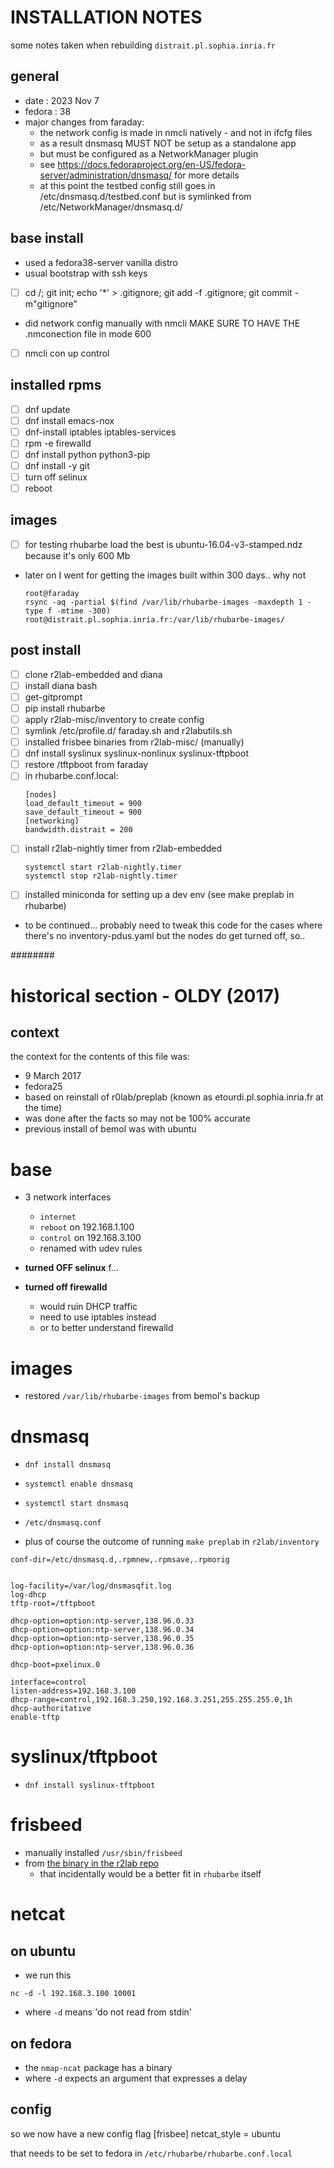 # INSTALLATION NOTES

some notes taken when rebuilding `distrait.pl.sophia.inria.fr`

## general

- date : 2023 Nov 7
- fedora : 38
- major changes from faraday:
  - the network config is made in nmcli natively - and not in ifcfg files
  - as a result dnsmasq MUST NOT be setup as a standalone app
  - but must be configured as a NetworkManager plugin
  - see https://docs.fedoraproject.org/en-US/fedora-server/administration/dnsmasq/
    for more details
  - at this point the testbed config still goes in /etc/dnsmasq.d/testbed.conf
    but is symlinked from /etc/NetworkManager/dnsmasq.d/


## base install

- used a fedora38-server vanilla distro
- usual bootstrap with ssh keys
- [ ] cd /; git init; echo '*' > .gitignore; git add -f .gitignore; git commit -m"gitignore"
- did network config manually with nmcli
  MAKE SURE TO HAVE THE .nmconection file in mode 600
- [ ] nmcli con up control


## installed rpms

- [ ] dnf update
- [ ] dnf install emacs-nox
- [ ] dnf-install iptables iptables-services
- [ ] rpm -e firewalld
- [ ] dnf install python python3-pip
- [ ] dnf install -y git
- [ ] turn off selinux
- [ ] reboot

## images

- [ ] for testing rhubarbe load the best is
  ubuntu-16.04-v3-stamped.ndz
  because it's only 600 Mb
- later on I went for getting the images built within 300 days.. why not
  ```
  root@faraday
  rsync -aq -partial $(find /var/lib/rhubarbe-images -maxdepth 1 -type f -mtime -300) root@distrait.pl.sophia.inria.fr:/var/lib/rhubarbe-images/
  ```

## post install

- [ ] clone r2lab-embedded and diana
- [ ] install diana bash
- [ ] get-gitprompt
- [ ] pip install rhubarbe
- [ ] apply r2lab-misc/inventory to create config
- [ ] symlink /etc/profile.d/ faraday.sh and r2labutils.sh
- [ ] installed frisbee binaries from r2lab-misc/ (manually)
- [ ] dnf install syslinux syslinux-nonlinux syslinux-tftpboot
- [ ] restore /tftpboot from faraday
- [ ] in rhubarbe.conf.local:
  ```
  [nodes]
  load_default_timeout = 900
  save_default_timeout = 900
  [networking]
  bandwidth.distrait = 200
  ```
- [ ] install r2lab-nightly timer from r2lab-embedded
  ```
  systemctl start r2lab-nightly.timer
  systemctl stop r2lab-nightly.timer
  ```
- [ ] installed miniconda for setting up a dev env (see make preplab in rhubarbe)

- to be continued...
  probably need to tweak this code for the cases where there's no inventory-pdus.yaml
  but the nodes do get turned off, so..


########
# historical section - OLDY (2017)

## context

the context for the contents of this file was:

* 9 March 2017
* fedora25
* based on reinstall of r0lab/preplab  (known as etourdi.pl.sophia.inria.fr at the time)
* was done after the facts so may not be 100% accurate
* previous install of bemol was with ubuntu

# base

* 3 network interfaces
  * `internet`
  * `reboot` on 192.168.1.100
  * `control` on 192.168.3.100
  * renamed with udev rules

* **turned OFF selinux** f...
* **turned off firewalld**
  * would ruin DHCP traffic
  * need to use iptables instead
  * or to better understand firewalld

# images

* restored `/var/lib/rhubarbe-images` from bemol's backup

# dnsmasq

* `dnf install dnsmasq`
* `systemctl enable dnsmasq`
* `systemctl start dnsmasq`

* `/etc/dnsmasq.conf`
* plus of course the outcome of running `make preplab` in `r2lab/inventory`

```
conf-dir=/etc/dnsmasq.d,.rpmnew,.rpmsave,.rpmorig


log-facility=/var/log/dnsmasqfit.log
log-dhcp
tftp-root=/tftpboot

dhcp-option=option:ntp-server,138.96.0.33
dhcp-option=option:ntp-server,138.96.0.34
dhcp-option=option:ntp-server,138.96.0.35
dhcp-option=option:ntp-server,138.96.0.36

dhcp-boot=pxelinux.0

interface=control
listen-address=192.168.3.100
dhcp-range=control,192.168.3.250,192.168.3.251,255.255.255.0,1h
dhcp-authoritative
enable-tftp
```

# syslinux/tftpboot

* `dnf install syslinux-tftpboot`

# frisbeed

* manually installed `/usr/sbin/frisbeed`
* from [the binary in the r2lab repo](https://github.com/parmentelat/r2lab/blob/public/frisbee-binaries-inria/frisbeed) 
  * that incidentally would be a better fit in `rhubarbe` itself

# netcat

## on ubuntu

* we run this

```
nc -d -l 192.168.3.100 10001
```

* where `-d` means 'do not read from stdin'

## on fedora

* the `nmap-ncat` package has a binary
* where `-d` expects an argument that expresses a delay

## config

so we now have a new config flag
[frisbee]
netcat_style = ubuntu

that needs to be set to fedora in `/etc/rhubarbe/rhubarbe.conf.local`
